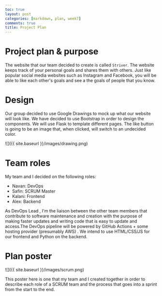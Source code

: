 ```yaml
---
toc: true
layout: post
categories: [markdown, plan, week7]
comments: true
title: Project Plan
---
```


# Project plan & purpose

The website that our team decided to create is called `Striver`. The website keeps track of your personal goals and shares them with others. Just like popular social media websites such as Instagram and Facebook, you will be able to like each other's goals and see a the goals of people that you know.

# Design

Our group decided to use Google Drawings to mock up what our website will look like. We have decided to use Bootstrap in order to design the components. We will use Flask to template different pages. The like button is going to be an image that, when clicked, will switch to an undecided color.

![]({{ site.baseurl }}/images/drawing.png)

# Team roles

My team and I decided on the following roles:

- Navan: DevOps
- Safin: SCRUM Master
- Kalani: Frontend
- Alex: Backend


As DevOps Lead , I'm the liaison between the other team members that contribute to software maintenance and creation with the purpose of making faster updates and writing code that is easy to update and access.The DevOps pipeline will be powered by GitHub Actions + some hosting provider (presumably AWS) . We intend to use HTML/CSS/JS for our frontend and Python on the backend. 

# Plan poster

![]({{ site.baseurl }}/images/scrum.png)

This poster here is one that my team and I created together in order to describe each role of a SCRUM team and the process that goes into a sprint from the start to the end.
